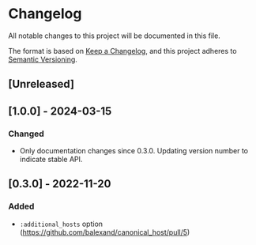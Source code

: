 # Changelog

All notable changes to this project will be documented in this file.

The format is based on [Keep a Changelog](https://keepachangelog.com/en/1.0.0/),
and this project adheres to [Semantic Versioning](https://semver.org/spec/v2.0.0.html).

## [Unreleased]

## [1.0.0] - 2024-03-15

### Changed

- Only documentation changes since 0.3.0. Updating version number to indicate stable API.

## [0.3.0] - 2022-11-20

### Added

- `:additional_hosts` option (https://github.com/balexand/canonical_host/pull/5)
